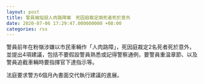 ```yaml
---
layout: post
title: 警員被指設人肉路障案　死因庭裁定兩死者死於意外
date: 2020-07-06 17:29:47.000000000 +08:00
categories: rss
---
```


警員前年在粉嶺涉嫌以市民車輛作「人肉路障」，死因庭裁定2名死者死於意外，並提出4項建議，包括不要假設警員熟悉或記得警察通例，要警員重温章節、以及警員追截車輛時要指揮官下達指示等。

法庭要求警方6個月內書面交代執行建議的進展。

